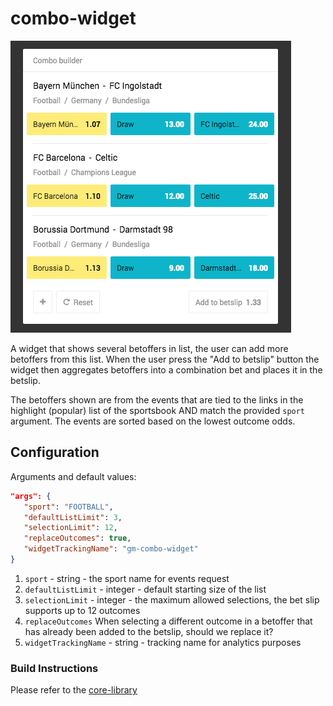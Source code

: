# combo-widget

![](https://github.com/kambi-sportsbook-widgets/combo-widget/blob/master/screenshot.png?raw=true)

A widget that shows several betoffers in list, the user can add more betoffers from this list. When the user press the "Add to betslip" button the widget then aggregates betoffers into a combination bet and places it in the betslip.

The betoffers shown are from the events that are tied to the links in the highlight (popular) list of the sportsbook AND match the provided `sport` argument. The events are sorted based on the lowest outcome odds.

## Configuration

Arguments and default values:
```json
"args": {
   "sport": "FOOTBALL",
   "defaultListLimit": 3,
   "selectionLimit": 12,
   "replaceOutcomes": true,
   "widgetTrackingName": "gm-combo-widget"
}
```

1. `sport` - string - the sport name for events request
2. `defaultListLimit` - integer - default starting size of the list
3. `selectionLimit` - integer - the maximum allowed selections, the bet slip supports up to 12 outcomes
4. `replaceOutcomes` When selecting a different outcome in a betoffer that has already been added to the betslip, should we replace it?
5. `widgetTrackingName` - string - tracking name for analytics purposes


### Build Instructions

Please refer to the [core-library](https://github.com/kambi-sportsbook-widgets/widget-core-library)
